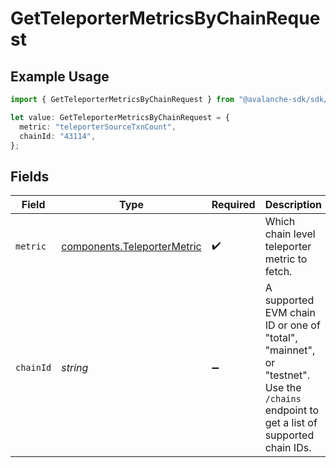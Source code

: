 # GetTeleporterMetricsByChainRequest

## Example Usage

```typescript
import { GetTeleporterMetricsByChainRequest } from "@avalanche-sdk/sdk/models/operations";

let value: GetTeleporterMetricsByChainRequest = {
  metric: "teleporterSourceTxnCount",
  chainId: "43114",
};
```

## Fields

| Field                                                                                                                                 | Type                                                                                                                                  | Required                                                                                                                              | Description                                                                                                                           | Example                                                                                                                               |
| ------------------------------------------------------------------------------------------------------------------------------------- | ------------------------------------------------------------------------------------------------------------------------------------- | ------------------------------------------------------------------------------------------------------------------------------------- | ------------------------------------------------------------------------------------------------------------------------------------- | ------------------------------------------------------------------------------------------------------------------------------------- |
| `metric`                                                                                                                              | [components.TeleporterMetric](../../models/components/teleportermetric.md)                                                            | :heavy_check_mark:                                                                                                                    | Which chain level teleporter metric to fetch.                                                                                         | teleporterSourceTxnCount                                                                                                              |
| `chainId`                                                                                                                             | *string*                                                                                                                              | :heavy_minus_sign:                                                                                                                    | A supported EVM chain ID or one of "total", "mainnet", or "testnet". Use the `/chains` endpoint to get a list of supported chain IDs. | 43114                                                                                                                                 |